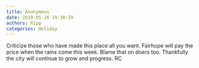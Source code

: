 ```yaml
---
title: Anonymous
date: 2018-05-26 19:38:59
authors: Ripp
categories: Holiday
---
```


 Criticize those who have made this place all you want. Fairhope will pay the price when the rains come this week. Blame that on doers too. Thankfully the city will continue to grow and progress. RC